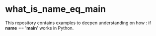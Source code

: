 # what_is_name_eq_main

This repository contains examples to deepen understanding on how : if __name__ == '__main__' works in Python.
